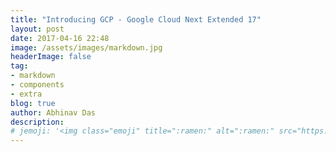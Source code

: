 ```yaml
---
title: "Introducing GCP - Google Cloud Next Extended 17"
layout: post
date: 2017-04-16 22:48
image: /assets/images/markdown.jpg
headerImage: false
tag:
- markdown
- components
- extra
blog: true
author: Abhinav Das
description:
# jemoji: '<img class="emoji" title=":ramen:" alt=":ramen:" src="https://assets.github.com/images/icons/emoji/unicode/1f35c.png" height="20" width="20" align="absmiddle">'
---
```

